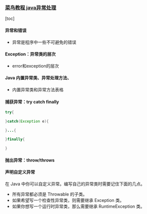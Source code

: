 ### [菜鸟教程 java异常处理](https://www.runoob.com/java/java-exceptions.html)

[toc]

#### 异常和错误

* 异常是程序中一些不可避免的错误

#### Exception：异常类的层次

* error和exception的层次

#### Java 内置异常类、异常处理方法、

* 内置异常类和异常方法表格

#### 捕获异常：try catch finally

```java
try{
    
}catch(Exception e){
    
}...{
    
}finally{
    
}
```



#### 抛出异常：throw/throws

#### 声明自定义异常

在 Java 中你可以自定义异常。编写自己的异常类时需要记住下面的几点。

- 所有异常都必须是 Throwable 的子类。
- 如果希望写一个检查性异常类，则需要继承 Exception 类。
- 如果你想写一个运行时异常类，那么需要继承 RuntimeException 类。


